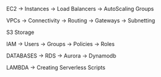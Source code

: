 EC2
-> Instances
-> Load Balancers
-> AutoScaling Groups

VPCs
-> Connectivity
-> Routing
-> Gateways
-> Subnetting

S3 Storage

IAM
-> Users
-> Groups
-> Policies
-> Roles

DATABASES
-> RDS
-> Aurora
-> Dynamodb

LAMBDA
-> Creating Serverless Scripts
